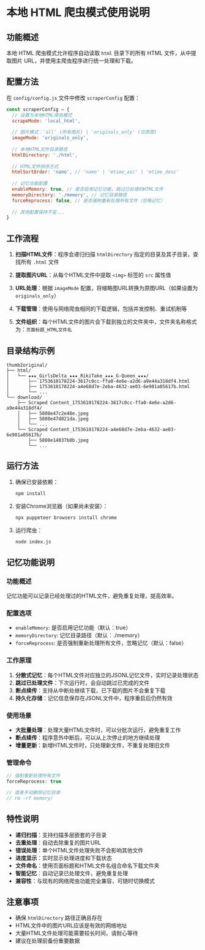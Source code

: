 # 本地 HTML 爬虫模式使用说明

## 功能概述

本地 HTML 爬虫模式允许程序自动读取 `html` 目录下的所有 HTML 文件，从中提取图片 URL，并使用主爬虫程序进行统一处理和下载。

## 配置方法

在 `config/config.js` 文件中修改 `scraperConfig` 配置：

```javascript
const scraperConfig = {
  // 设置为本地HTML爬虫模式
  scrapeMode: 'local_html',
  
  // 图片模式：'all' (所有图片) | 'originals_only' (仅原图)
  imageMode: 'originals_only',
  
  // 本地HTML文件目录路径
  htmlDirectory: './html',
  
  // HTML文件排序方式
  htmlSortOrder: 'name', // 'name' | 'mtime_asc' | 'mtime_desc'
  
  // 记忆功能配置
  enableMemory: true, // 是否启用记忆功能，跳过已处理的HTML文件
  memoryDirectory: './memory', // 记忆目录路径
  forceReprocess: false, // 是否强制重新处理所有文件（忽略记忆）
  
  // 其他配置保持不变...
}
```

## 工作流程

1. **扫描HTML文件**：程序会递归扫描 `htmlDirectory` 指定的目录及其子目录，查找所有 `.html` 文件

2. **提取图片URL**：从每个HTML文件中提取 `<img>` 标签的 `src` 属性值

3. **URL处理**：根据 `imageMode` 配置，将缩略图URL转换为原图URL（如果设置为 `originals_only`）

4. **下载管理**：使用与网络爬虫相同的下载逻辑，包括并发控制、重试机制等

5. **文件组织**：每个HTML文件的图片会下载到独立的文件夹中，文件夹名称格式为：`页面标题_HTML文件名`

## 目录结构示例

```
thumb2original/
├── html/
│   └── ★★★_GirlsDelta_★★★_RikiTake_★★★_G-Queen_★★★/
│       ├── 1753610178224-3617c0cc-ffa0-4e6e-a2d6-a9e44a318df4.html
│       ├── 1753610178224-a4e68d7e-2eba-4632-ae03-6e901a05617b.html
│       └── ...
└── download/
    ├── Scraped Content_1753610178224-3617c0cc-ffa0-4e6e-a2d6-a9e44a318df4/
    │   ├── 5808e47c2e48e.jpeg
    │   ├── 5808e47d021da.jpeg
    │   └── ...
    └── Scraped Content_1753610178224-a4e68d7e-2eba-4632-ae03-6e901a05617b/
        ├── 5808e14037b0b.jpeg
        └── ...
```

## 运行方法

1. 确保已安装依赖：
   ```bash
   npm install
   ```

2. 安装Chrome浏览器（如果尚未安装）：
   ```bash
   npx puppeteer browsers install chrome
   ```

3. 运行爬虫：
   ```bash
   node index.js
   ```

## 记忆功能说明

### 功能概述
记忆功能可以记录已经处理过的HTML文件，避免重复处理，提高效率。

### 配置选项
- `enableMemory`: 是否启用记忆功能（默认：true）
- `memoryDirectory`: 记忆目录路径（默认：./memory）
- `forceReprocess`: 是否强制重新处理所有文件，忽略记忆（默认：false）

### 工作原理
1. **分散式记忆**：每个HTML文件对应独立的JSONL记忆文件，实时记录处理状态
2. **跳过已处理文件**：下次运行时，会自动跳过已完成的文件
3. **断点续传**：支持从中断处继续下载，已下载的图片不会重复下载
4. **持久化存储**：记忆信息保存在JSONL文件中，程序重启后仍然有效

### 使用场景
- **大批量处理**：处理大量HTML文件时，可以分批次运行，避免重复工作
- **断点续传**：程序意外中断后，可以从上次停止的地方继续处理
- **增量更新**：新增HTML文件时，只处理新文件，不重复处理旧文件

### 管理命令
```javascript
// 强制重新处理所有文件
forceReprocess: true

// 或者手动删除记忆目录
// rm -rf memory/
```

## 特性说明

- **递归扫描**：支持扫描多层嵌套的子目录
- **去重处理**：自动去除重复的图片URL
- **错误处理**：单个HTML文件处理失败不会影响其他文件
- **进度显示**：实时显示处理进度和下载状态
- **文件命名**：使用页面标题和HTML文件名组合命名下载文件夹
- **智能记忆**：自动记录已处理文件，避免重复处理
- **兼容性**：与现有的网络爬虫功能完全兼容，可随时切换模式

## 注意事项

- 确保 `htmlDirectory` 路径正确且存在
- HTML文件中的图片URL应该是有效的网络地址
- 大量HTML文件处理可能需要较长时间，请耐心等待
- 建议在处理前备份重要数据